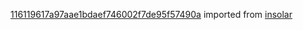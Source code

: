 [116119617a97aae1bdaef746002f7de95f57490a](https://github.com/insolar/insolar/commit/116119617a97aae1bdaef746002f7de95f57490a) imported from [insolar](https://github.com/insolar/insolar)
